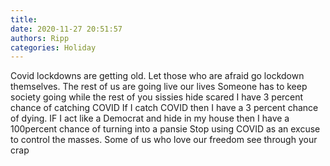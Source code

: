 ```yaml
---
title: 
date: 2020-11-27 20:51:57
authors: Ripp
categories: Holiday
---
```


 Covid lockdowns are getting old.  Let those who are afraid go lockdown themselves.  The rest of us are going live our lives 
Someone has to keep society going while the rest of you sissies hide scared 
I have 3 percent chance of catching COVID
If I catch COVID then I have a 3 percent chance of dying.  IF I act like a Democrat and hide in my house then I have a 100percent chance of turning into a pansie
Stop using COVID as an excuse to control the masses.  Some of us who love our freedom see through your crap